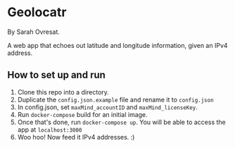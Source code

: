 # Geolocatr
By Sarah Ovresat.

A web app that echoes out latitude and longitude information, given an IPv4 address.

## How to set up and run
1. Clone this repo into a directory.
2. Duplicate the `config.json.example` file and rename it to `config.json`
3. In config.json, set `maxMind_accountID` and `maxMind_licenseKey`.
4. Run `docker-compose` build for an initial image.
5. Once that's done, run `docker-compose up`. You will be able to access the app at `localhost:3000`
6. Woo hoo! Now feed it IPv4 addresses. :)
